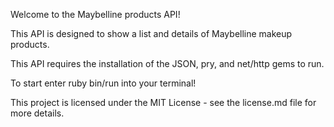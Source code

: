 Welcome to the Maybelline products API!

This API is designed to show a list and details of Maybelline makeup products.

This API requires the installation of the JSON, pry, and net/http gems to run.

To start enter ruby bin/run into your terminal!

This project is licensed under the MIT License - see the license.md file for more details.
